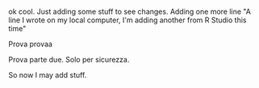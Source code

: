 ok cool. Just adding some stuff to see changes. 
Adding one more line
"A line I wrote on my local computer, I'm adding another from R Studio this time" 

Prova provaa

Prova parte due. Solo per sicurezza.

So now I may add stuff.